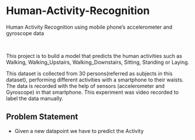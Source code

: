 # Human-Activity-Recognition
Human Activity Recognition using mobile phone’s accelerometer and gyroscope data

<br>


This project is to build a model that predicts the human activities such as Walking, Walking_Upstairs, Walking_Downstairs, Sitting, Standing or Laying.

This dataset is collected from 30 persons(referred as subjects in this dataset), performing different activities with a smartphone to their waists. The data is recorded with the help of sensors (accelerometer and Gyroscope) in that smartphone. This experiment was video recorded to label the data manually.

## Problem Statement

 + Given a new datapoint we have to predict the Activity

